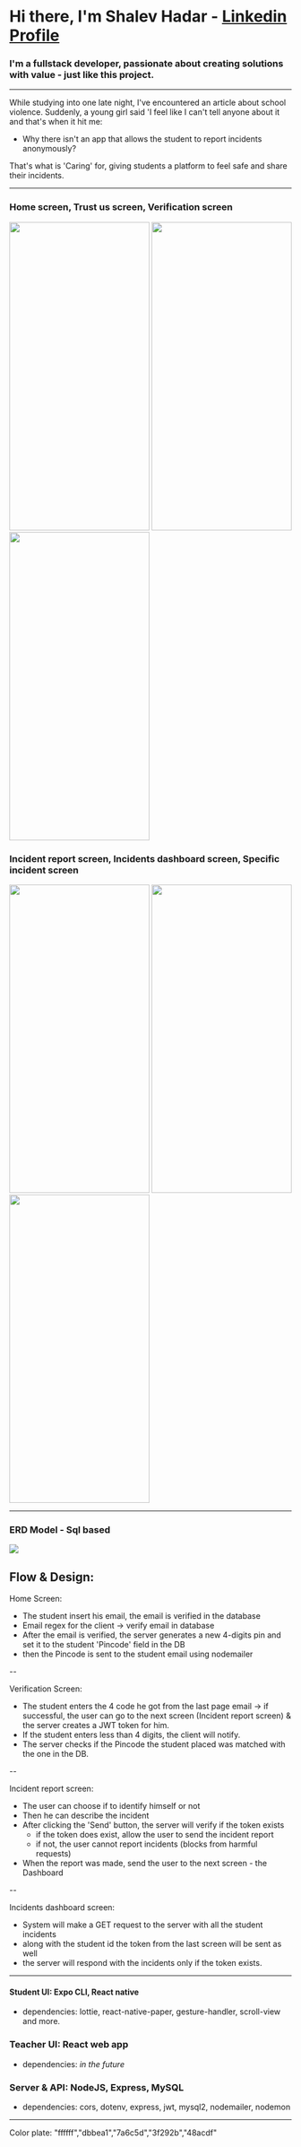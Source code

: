 # Hi there, I'm Shalev Hadar - [Linkedin Profile](https://www.linkedin.com/in/shalev-hadar-30703b144/)
### I'm a fullstack developer, passionate about creating solutions with value - just like this project.
---

While studying into one late night, I've encountered an article about school violence. 
Suddenly, a young girl said 'I feel like I can't tell anyone about it and that's when it hit me:
- Why there isn't an app that allows the student to report incidents anonymously?

That's what is 'Caring' for, giving students a platform to feel safe and share their incidents.

---

### Home screen, Trust us screen, Verification screen

<p float="left">
  <img src="https://user-images.githubusercontent.com/76647060/148210836-29983288-e5e7-4754-8fd5-f6191fef29fb.PNG" width="250" height="550">
  <img src="https://user-images.githubusercontent.com/76647060/148212424-f41b0f12-3d9f-4cf0-89d1-3cf9d055f859.PNG" width="250" height="550">
  <img src="https://user-images.githubusercontent.com/76647060/148212039-9cac9ae4-eb3a-4fe2-addf-abe40c928859.PNG" width="250" height="550">
</p>

### Incident report screen, Incidents dashboard screen, Specific incident screen

<p float="left">
  <img src="https://user-images.githubusercontent.com/76647060/148212501-d6f7c218-f5da-486e-a4a8-0a333c89729f.PNG" width="250" height="550">
  <img src="https://user-images.githubusercontent.com/76647060/148212505-63fadf08-e24e-4bc5-b21f-46b93a821584.PNG" width="250" height="550">
  <img src="https://user-images.githubusercontent.com/76647060/148212509-9ad75844-954d-40bd-9dd5-5533e89aabbd.PNG" width="250" height="550">
</p>

---

### ERD Model - Sql based

<img src="https://user-images.githubusercontent.com/76647060/148213820-c634a03c-2374-4549-8fb0-d3c36268ee33.png">

## Flow & Design:

Home Screen:
- The student insert his email, the email is verified in the database
- Email regex for the client -> verify email in database
- After the email is verified, the server generates a new 4-digits pin and set it to the student 'Pincode' field in the DB
- then the Pincode is sent to the student email using nodemailer

--

Verification Screen:
- The student enters the 4 code he got from the last page email -> if successful, the user can go to the next screen (Incident report screen) & the server creates a JWT token for him.
- If the student enters less than 4 digits, the client will notify.
- The server checks if the Pincode the student placed was matched with the one in the DB.

--

Incident report screen:
- The user can choose if to identify himself or not
- Then he can describe the incident
- After clicking the 'Send' button, the server will verify if the token exists
  - if the token does exist, allow the user to send the incident report
  - if not, the user cannot report incidents (blocks from harmful requests)
- When the report was made, send the user to the next screen - the Dashboard

--

Incidents dashboard screen:
- System will make a GET request to the server with all the student incidents
- along with the student id the token from the last screen will be sent as well
- the server will respond with the incidents only if the token exists.

---
#### Student UI: Expo CLI, React native
- dependencies: lottie, react-native-paper, gesture-handler, scroll-view and more.

### Teacher UI: React web app
- dependencies: *in the future*

### Server & API: NodeJS, Express, MySQL
- dependencies: cors, dotenv, express, jwt, mysql2, nodemailer, nodemon

---



Color plate: "ffffff","dbbea1","7a6c5d","3f292b","48acdf"
